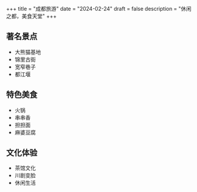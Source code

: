 +++
title = "成都旅游"
date = "2024-02-24"
draft = false
description = "休闲之都，美食天堂"
+++

## 著名景点
- 大熊猫基地
- 锦里古街
- 宽窄巷子
- 都江堰

## 特色美食
- 火锅
- 串串香
- 担担面
- 麻婆豆腐

## 文化体验
- 茶馆文化
- 川剧变脸
- 休闲生活 